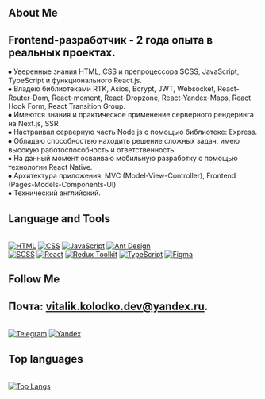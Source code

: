 ## About Me

## Frontend-разработчик - 2 года опыта в реальных проектах.
⦁ Уверенные знания HTML, CSS и препроцессора SCSS, JavaScript, TypeScript и функционального
React.js.\
⦁ Владею библиотеками RTK, Asios, Bcrypt, JWT, Websocket, React-Router-Dom, React-moment, React-Dropzone, React-Yandex-Maps, React Hook Form, React Transition Group.\
⦁ Имеются знания и практическое применение серверного рендеринга на Next.js, SSR\
⦁ Настраивал серверную часть Node.js с помощью библиотеке: Express. \
⦁ Обладаю способностью находить решение сложных задач, имею высокую
работоспособность и ответственность.\
⦁ На данный момент осваиваю мобильную разработку с помощью технологии React
Native. \
⦁ Архитектура приложения: MVC (Model-View-Controller), Frontend (Pages-Models-Components-Ul). \
⦁ Технический английский.

## Language and Tools
\
[![HTML](https://img.shields.io/badge/-HTML-E34F26?style=for-the-badge&logo=html5&logoColor=FFFFFF&)](https://htmlbase.ru)
[![CSS](https://img.shields.io/badge/-CSS-1572B6?style=for-the-badge&logo=css3&logoColor=FFFFFF)](https://htmlbase.ru)
[![JavaScript](https://img.shields.io/badge/-JavaScript-FFD700?style=for-the-badge&logo=javascript&logoColor=000000)](https://learn.javascript.ru/intro)
[![Ant Design](https://img.shields.io/badge/-Ant_Design-0170FE?style=for-the-badge&logo=antdesign&logoColor=000000)](https://ant.design)  
[![SCSS](https://img.shields.io/badge/-Scss-CC6699?style=for-the-badge&logo=sass&logoColor=FFFFFF)](https://sass-scss.ru)
[![React](https://img.shields.io/badge/-React-61DAFB?style=for-the-badge&logo=react&logoColor=000000)](https://ru.reactjs.org)
[![Redux Toolkit](https://img.shields.io/badge/-Redux-764ABC?style=for-the-badge&logo=redux&logoColor=000000)](https://redux-toolkit.js.org)
[![TypeScript](https://img.shields.io/badge/-TypeScript-3178C6?style=for-the-badge&logo=typescript&logoColor=FFFFFF)](https://www.typescriptlang.org)
[![Figma](https://img.shields.io/badge/-Figma-3178C6?style=for-the-badge&logo=figma&logoColor=FFFFFF)](https://www.figma.com)      

## Follow Me

## Почта: vitalik.kolodko.dev@yandex.ru.
\
[![Telegram](https://img.shields.io/badge/-Telegram-26A5E4?style=for-the-badge&logo=telegram&logoColor=FFFFFF)](https://t.me/SaiLaRN7)
[![Yandex](https://img.shields.io/badge/-Yandex-EA4335?style=for-the-badge&logo=gmail&logoColor=FFFFFF)](https://mail.yandex.ru)

## Top languages
\
[![Top Langs](https://github-readme-stats.vercel.app/api/top-langs/?username=VitalikN7&layout=compact)](https://github.com/anuraghazra/github-readme-stats)
